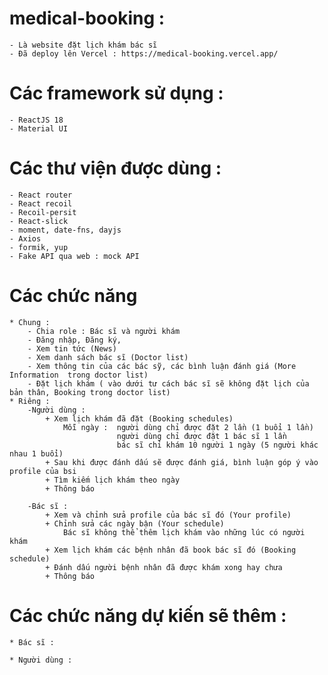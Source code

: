 # medical-booking :

    - Là website đặt lịch khám bác sĩ
    - Đã deploy lên Vercel : https://medical-booking.vercel.app/

# Các framework sử dụng :

    - ReactJS 18
    - Material UI

# Các thư viện được dùng :

    - React router
    - React recoil
    - Recoil-persit
    - React-slick
    - moment, date-fns, dayjs
    - Axios
    - formik, yup
    - Fake API qua web : mock API

# Các chức năng

    * Chung :
        - Chia role : Bác sĩ và người khám
        - Đăng nhập, Đăng ký,
        - Xem tin tức (News)
        - Xem danh sách bác sĩ (Doctor list)
        - Xem thông tin của các bác sỹ, các bình luận đánh giá (More Information  trong doctor list)
        - Đặt lịch khám ( vào dưới tư cách bác sĩ sẽ không đặt lịch của bản thân, Booking trong doctor list)
    * Riêng :
        -Người dùng :
            + Xem lịch khám đã đặt (Booking schedules)
                Mỗi ngày :  người dùng chỉ được đặt 2 lần (1 buổi 1 lần)
                            người dùng chỉ được đặt 1 bác sĩ 1 lần
                            bác sĩ chỉ khám 10 người 1 ngày (5 người khác nhau 1 buổi)
            + Sau khi được đánh dấu sẽ được đánh giá, bình luận góp ý vào profile của bsi
            + Tìm kiếm lịch khám theo ngày
            + Thông báo

        -Bác sĩ :
            + Xem và chỉnh sửa profile của bác sĩ đó (Your profile)
            + Chỉnh sửa các ngày bận (Your schedule)
                Bác sĩ không thể thêm lịch khám vào những lúc có người khám
            + Xem lịch khám các bệnh nhân đã book bác sĩ đó (Booking schedule)
            + Đánh dấu người bệnh nhân đã được khám xong hay chưa
            + Thông báo

# Các chức năng dự kiến sẽ thêm :

    * Bác sĩ :
        
    * Người dùng :
        

